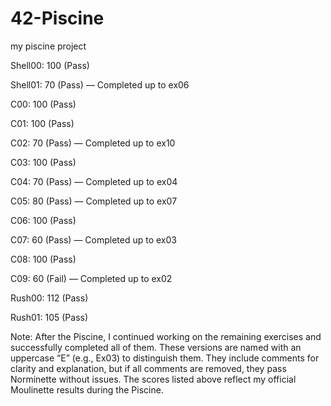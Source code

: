 # 42-Piscine
my piscine project

Shell00: 100 (Pass)

Shell01: 70 (Pass) — Completed up to ex06

C00: 100 (Pass)

C01: 100 (Pass)

C02: 70 (Pass) — Completed up to ex10

C03: 100 (Pass)

C04: 70 (Pass) — Completed up to ex04

C05: 80 (Pass) — Completed up to ex07

C06: 100 (Pass)

C07: 60 (Pass) — Completed up to ex03

C08: 100 (Pass)

C09: 60 (Fail) — Completed up to ex02

Rush00: 112 (Pass)

Rush01: 105 (Pass)

Note: After the Piscine, I continued working on the remaining exercises and successfully completed all of them. These versions are named with an uppercase “E” (e.g., Ex03) to distinguish them. They include comments for clarity and explanation, but if all comments are removed, they pass Norminette without issues. The scores listed above reflect my official Moulinette results during the Piscine.
